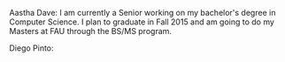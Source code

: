 Aastha Dave: I am currently a Senior working on my bachelor's degree in Computer Science. I plan to graduate in Fall 2015 and am going to do my Masters at FAU through the BS/MS program. 

Diego Pinto:

